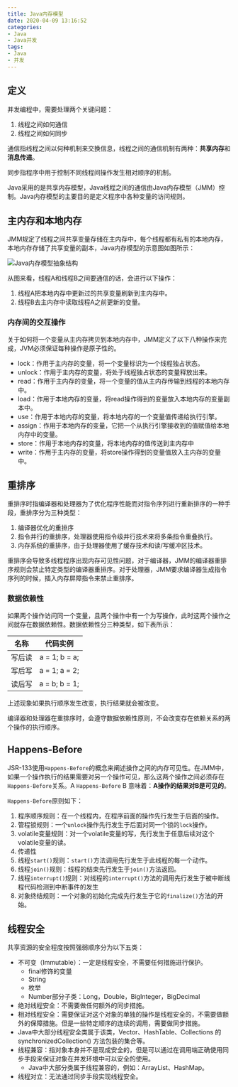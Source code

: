```yaml
---
title: Java内存模型
date: 2020-04-09 13:16:52
categories:
- Java
- Java并发
tags:
- Java
- 并发
---
```


## 定义

并发编程中，需要处理两个关键问题：

1. 线程之间如何通信
2. 线程之间如何同步



通信指线程之间以何种机制来交换信息，线程之间的通信机制有两种：**共享内存**和**消息传递**。

同步指程序中用于控制不同线程间操作发生相对顺序的机制。

Java采用的是共享内存模型，Java线程之间的通信由Java内存模型（JMM）控制。Java内存模型的主要目的是定义程序中各种变量的访问规则。



## 主内存和本地内存

JMM规定了线程之间共享变量存储在主内存中，每个线程都有私有的本地内存，本地内存存储了共享变量的副本，Java内存模型的示意图如图所示：

![Java内存模型抽象结构](https://blog-1251613845.cos.ap-shanghai.myqcloud.com/concurrency/JMM/IMG_0043.PNG)



从图来看，线程A和线程B之间要通信的话，会进行以下操作：

1. 线程A把本地内存中更新过的共享变量刷新到主内存中。
2. 线程B去主内存中读取线程A之前更新的变量。



### 内存间的交互操作

关于如何将一个变量从主内存拷贝到本地内存中，JMM定义了以下八种操作来完成，JVM必须保证每种操作是原子性的。

- lock：作用于主内存的变量，将一个变量标识为一个线程独占状态。
- unlock：作用于主内存的变量，将处于线程独占状态的变量释放出来。
- read：作用于主内存的变量，将一个变量的值从主内存传输到线程的本地内存中。
- load：作用于本地内存的变量，将read操作得到的变量放入本地内存的变量副本中。
- use：作用于本地内存的变量，将本地内存的一个变量值传递给执行引擎。
- assign：作用于本地内存的变量，它把一个从执行引擎接收到的值赋值给本地内存中的变量。
- store：作用于本地内存的变量，将本地内存的值传送到主内存中
- write：作用于主内存的变量，将store操作得到的变量值放入主内存的变量中。





## 重排序

重排序时指编译器和处理器为了优化程序性能而对指令序列进行重新排序的一种手段，重排序分为三种类型：

1. 编译器优化的重排序
2. 指令并行的重排序，处理器使用指令级并行技术来将多条指令重叠执行。
3. 内存系统的重排序，由于处理器使用了缓存技术和读/写缓冲区技术。

重排序会导致多线程程序出现内存可见性问题，对于编译器，JMM的编译器重排序规则会禁止特定类型的编译器重排序。对于处理器，JMM要求编译器生成指令序列的时候，插入内存屏障指令来禁止重排序。



### 数据依赖性

如果两个操作访问同一个变量，且两个操作中有一个为写操作，此时这两个操作之间就存在数据依赖性。数据依赖性分三种类型，如下表所示：

|  名称  |   代码实例    |
| :----: | :-----------: |
| 写后读 | a = 1; b = a; |
| 写后写 | a = 1; a = 2; |
| 读后写 | a = b; b = 1; |

上述现象如果执行顺序发生改变，执行结果就会被改变。

编译器和处理器在重排序时，会遵守数据依赖性原则，不会改变存在依赖关系的两个操作的执行顺序。



## Happens-Before

JSR-133使用`Happens-Before`的概念来阐述操作之间的内存可见性。在JMM中，如果一个操作执行的结果需要对另一个操作可见，那么这两个操作之间必须存在`Happens-Before`关系。A `Happens-Before` B 意味着：**A操作的结果对B是可见的**。

`Happens-Before`原则如下：

1. 程序顺序规则：在一个线程内，在程序前面的操作先行发生于后面的操作。
2. 管程锁规则：一个`unlock`操作先行发生于后面对同一个锁的`lock`操作。
3. volatile变量规则：对一个volatile变量的写，先行发生于任意后续对这个volatile变量的读。
4. 传递性
5. 线程`start()`规则：`start()`方法调用先行发生于此线程的每一个动作。
6. 线程`join()`规则：线程的结束先行发生于`join()`方法返回。
7. 线程`interrupt()`规则：对线程的`interrupt()`方法的调用先行发生于被中断线程代码检测到中断事件的发生
8. 对象终结规则：一个对象的初始化完成先行发生于它的`finalize()`方法的开始。





## 线程安全

共享资源的安全程度按照强弱顺序分为以下五类：

- 不可变（Immutable）：一定是线程安全，不需要任何措施进行保护。
  - final修饰的变量
  - String
  - 枚举
  - Number部分子类：Long，Double，BigInteger，BigDecimal
- 绝对线程安全：不需要做任何额外的同步措施。
-  相对线程安全：需要保证对这个对象的单独的操作是线程安全的，不需要做额外的保障措施。但是一些特定顺序的连续的调用，需要做同步措施。
  - Java中大部分线程安全类属于该类，Vector、HashTable、Collections 的 synchronizedCollection() 方法包装的集合等。
- 线程兼容：指对象本身并不是现成安全的，但是可以通过在调用端正确使用同步手段来保证对象在并发环境中可以安全的使用。
  - Java中大部分类属于线程兼容的，例如：ArrayList、HashMap。
- 线程对立：无法通过同步手段实现线程安全。

